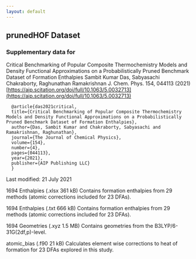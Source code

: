 ```yaml
---
layout: default
---
```


## prunedHOF Dataset

 
### Supplementary data for

Critical Benchmarking of Popular Composite Thermochemistry Models and Density Functional Approximations on a Probabilistically Pruned Benchmark Dataset of Formation Enthalpies
Sambit Kumar Das, Sabyasachi Chakraborty, Raghunathan Ramakrishnan 
J. Chem. Phys. 154, 044113 (2021) 
[https://aip.scitation.org/doi/full/10.1063/5.0032713](https://aip.scitation.org/doi/full/10.1063/5.0032713)

```
  @article{das2021critical,
  title={Critical Benchmarking of Popular Composite Thermochemistry Models and Density Functional Approximations on a Probabilistically Pruned Benchmark Dataset of Formation Enthalpies},
  author={Das, Sambit Kumar and Chakraborty, Sabyasachi and Ramakrishnan, Raghunathan},
  journal={The Journal of Chemical Physics},
  volume={154},
  number={4},
  pages={044113},
  year={2021},
  publisher={AIP Publishing LLC}
  }
```

Last modified: 21 July 2021

1694 Enthalpies (.xlsx 361 kB) Contains formation enthalpies from 29 methods (atomic corrections included for 23 DFAs).

1694 Enthalpies (.txt 666 kB) Contains formation enthalpies from 29 methods (atomic corrections included for 23 DFAs).

1694 Geometries (.xyz 1.5 MB) Contains geometries from the B3LYP/6-31G(2df,p)-level.

atomic_bias (.f90 21 kB) Calculates element wise corrections to heat of formation for 23 DFAs explored in this study.

